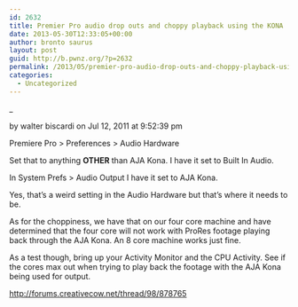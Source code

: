 ```yaml
---
id: 2632
title: Premier Pro audio drop outs and choppy playback using the KONA
date: 2013-05-30T12:33:05+00:00
author: bronto saurus
layout: post
guid: http://b.pwnz.org/?p=2632
permalink: /2013/05/premier-pro-audio-drop-outs-and-choppy-playback-using-the-kona/
categories:
  - Uncategorized
---
```

_
  
by walter biscardi on Jul 12, 2011 at 9:52:39 pm</p> 

Premiere Pro > Preferences > Audio Hardware

Set that to anything **OTHER** than AJA Kona. I have it set to Built In Audio.

In System Prefs > Audio Output I have it set to AJA Kona.

Yes, that&#8217;s a weird setting in the Audio Hardware but that&#8217;s where it needs to be.

As for the choppiness, we have that on our four core machine and have determined that the four core will not work with ProRes footage playing back through the AJA Kona. An 8 core machine works just fine.

As a test though, bring up your Activity Monitor and the CPU Activity. See if the cores max out when trying to play back the footage with the AJA Kona being used for output.</em>

<http://forums.creativecow.net/thread/98/878765>